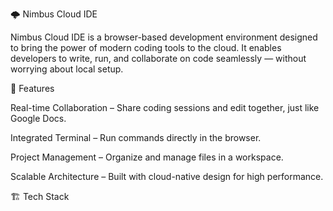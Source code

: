 🌩️ Nimbus Cloud IDE

Nimbus Cloud IDE is a browser-based development environment designed to bring the power of modern coding tools to the cloud. It enables developers to write, run, and collaborate on code seamlessly — without worrying about local setup.

🚀 Features

Real-time Collaboration – Share coding sessions and edit together, just like Google Docs.

Integrated Terminal – Run commands directly in the browser.

Project Management – Organize and manage files in a workspace.

Scalable Architecture – Built with cloud-native design for high performance.

🏗️ Tech Stack

